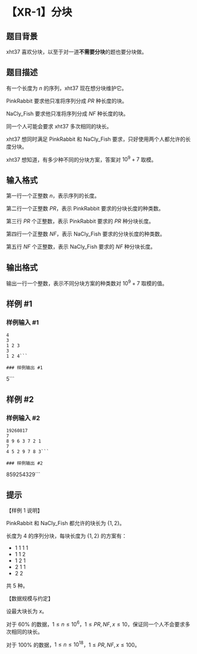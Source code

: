 # 【XR-1】分块

## 题目背景

xht37 喜欢分块，以至于对一道**不需要分块**的题也要分块做。

## 题目描述

有一个长度为 $n$ 的序列，xht37 现在想分块维护它。

PinkRabbit 要求他只准将序列分成 $PR$ 种长度的块。

NaCly_Fish 要求他只准将序列分成 $NF$ 种长度的块。

同一个人可能会要求 xht37 多次相同的块长。

xht37 想同时满足 PinkRabbit 和 NaCly_Fish 要求，只好使用两个人都允许的长度分块。

xht37 想知道，有多少种不同的分块方案，答案对 $10 ^ 9 + 7$ 取模。

## 输入格式

第一行一个正整数 $n$，表示序列的长度。

第二行一个正整数 $PR$，表示 PinkRabbit 要求的分块长度的种类数。

第三行 $PR$ 个正整数，表示 PinkRabbit 要求的 $PR$ 种分块长度。

第四行一个正整数 $NF$，表示 NaCly_Fish 要求的分块长度的种类数。

第五行 $NF$ 个正整数，表示 NaCly_Fish 要求的 $NF$ 种分块长度。

## 输出格式

输出一行一个整数，表示不同分块方案的种类数对 $10 ^ 9 + 7$ 取模的值。

## 样例 #1

### 样例输入 #1
```
4
3
1 2 3
3
1 2 4```

### 样例输出 #1

```
5```

## 样例 #2

### 样例输入 #2
```
19260817
7
8 9 6 3 7 2 1
7
4 5 2 9 7 8 3```

### 样例输出 #2

```
859254329```

## 提示

【样例 $1$ 说明】

PinkRabbit 和 NaCly_Fish 都允许的块长为 $\{1,2\}$。

长度为 $4$ 的序列分块，每块长度为 $\{1,2\}$ 的方案有：

- $1\ 1\ 1\ 1$
- $1\ 1\ 2$
- $1\ 2\ 1$
- $2\ 1\ 1$
- $2\ 2$

共 $5$ 种。

【数据规模与约定】

设最大块长为 $x$。

对于 $60 \%$ 的数据，$1 \le n \le 10 ^ 6$，$1 \le PR,NF,x \le 10$，保证同一个人不会要求多次相同的块长。

对于 $100 \%$ 的数据，$1 \le n \le 10 ^ {18}$，$1 \le PR,NF,x \le 100$。
